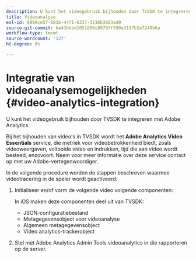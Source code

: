 ```yaml
---
description: U kunt het videogebruik bijhouden door TVSDK te integreren met Adobe Analytics.
title: Videoanalyse
exl-id: 8999ce57-681b-44f1-b337-3216b3883ad9
source-git-commit: be43bbbd1051886c8979ff590a3197b2a7249b6a
workflow-type: tm+mt
source-wordcount: '127'
ht-degree: 0%

---
```


# Integratie van videoanalysemogelijkheden {#video-analytics-integration}

U kunt het videogebruik bijhouden door TVSDK te integreren met Adobe Analytics.

Bij het bijhouden van video&#39;s in TVSDK wordt het **Adobe Analytics Video Essentials** service, die metriek voor videobetrokkenheid biedt, zoals videoweergaven, voltooide video en indrukken, tijd die aan video wordt besteed, enzovoort. Neem voor meer informatie over deze service contact op met uw Adobe-vertegenwoordiger.

In de volgende procedure worden de stappen beschreven waarmee videotracering in de speler wordt geactiveerd:

1. Initialiseer en/of vorm de volgende video volgende componenten:

   In iOS maken deze componenten deel uit van TVSDK:

   * JSON-configuratiebestand
   * Metagegevensobject voor videoanalyse
   * Algemeen metagegevensobject
   * Video analytics-trackerobject

1. Stel met Adobe Analytics Admin Tools videoanalytics in die rapporteren op de server.

